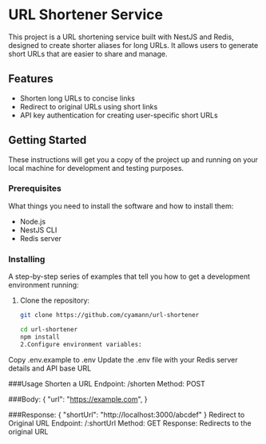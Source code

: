 # URL Shortener Service

This project is a URL shortening service built with NestJS and Redis, designed to create shorter aliases for long URLs. It allows users to generate short URLs that are easier to share and manage.

## Features

- Shorten long URLs to concise links
- Redirect to original URLs using short links
- API key authentication for creating user-specific short URLs

## Getting Started

These instructions will get you a copy of the project up and running on your local machine for development and testing purposes.

### Prerequisites

What things you need to install the software and how to install them:

- Node.js
- NestJS CLI
- Redis server

### Installing

A step-by-step series of examples that tell you how to get a development environment running:

1. Clone the repository:

   ```bash
   git clone https://github.com/cyamann/url-shortener

   cd url-shortener
   npm install
   2.Configure environment variables:
   ```

Copy .env.example to .env
Update the .env file with your Redis server details and API base URL

###Usage
Shorten a URL
Endpoint: /shorten
Method: POST


###Body:
{
"url": "https://example.com",
}


###Response:
{
"shortUrl": "http://localhost:3000/abcdef"
}
Redirect to Original URL
Endpoint: /:shortUrl
Method: GET
Response: Redirects to the original URL
